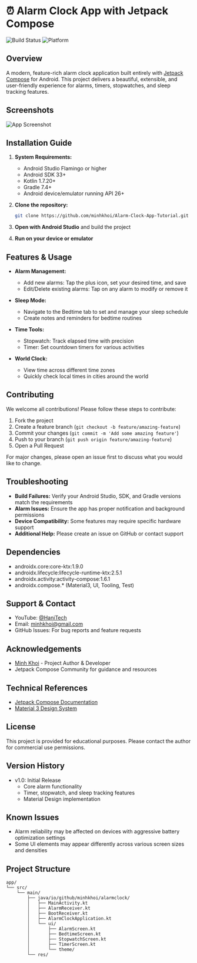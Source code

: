 # ⏰ Alarm Clock App with Jetpack Compose

![Build Status](https://img.shields.io/badge/build-passing-brightgreen)
![Platform](https://img.shields.io/badge/platform-android-blue)

## Overview

A modern, feature-rich alarm clock application built entirely with [Jetpack Compose](https://developer.android.com/jetpack/compose) for Android. This project delivers a beautiful, extensible, and user-friendly experience for alarms, timers, stopwatches, and sleep tracking features.

## Screenshots

![App Screenshot](https://user-images.githubusercontent.com/2553497/212576539-355770d2-bed4-4fd8-ad55-739252af5b22.png)

## Installation Guide

1. **System Requirements:**
   - Android Studio Flamingo or higher
   - Android SDK 33+
   - Kotlin 1.7.20+
   - Gradle 7.4+
   - Android device/emulator running API 26+

2. **Clone the repository:**
   ```bash
   git clone https://github.com/minhkhoi/Alarm-Clock-App-Tutorial.git
   ```

3. **Open with Android Studio** and build the project

4. **Run on your device or emulator**

## Features & Usage

- **Alarm Management:**
  - Add new alarms: Tap the plus icon, set your desired time, and save
  - Edit/Delete existing alarms: Tap on any alarm to modify or remove it
  
- **Sleep Mode:**
  - Navigate to the Bedtime tab to set and manage your sleep schedule
  - Create notes and reminders for bedtime routines

- **Time Tools:**
  - Stopwatch: Track elapsed time with precision
  - Timer: Set countdown timers for various activities

- **World Clock:**
  - View time across different time zones
  - Quickly check local times in cities around the world

## Contributing

We welcome all contributions! Please follow these steps to contribute:

1. Fork the project
2. Create a feature branch (`git checkout -b feature/amazing-feature`)
3. Commit your changes (`git commit -m 'Add some amazing feature'`)
4. Push to your branch (`git push origin feature/amazing-feature`)
5. Open a Pull Request

For major changes, please open an issue first to discuss what you would like to change.

## Troubleshooting

- **Build Failures:** Verify your Android Studio, SDK, and Gradle versions match the requirements
- **Alarm Issues:** Ensure the app has proper notification and background permissions
- **Device Compatibility:** Some features may require specific hardware support
- **Additional Help:** Please create an issue on GitHub or contact support

## Dependencies

- androidx.core:core-ktx:1.9.0
- androidx.lifecycle:lifecycle-runtime-ktx:2.5.1
- androidx.activity:activity-compose:1.6.1
- androidx.compose.* (Material3, UI, Tooling, Test)

## Support & Contact

- YouTube: [@HaniTech](https://www.youtube.com/@HaniTech)
- Email: minhkhoi@gmail.com
- GitHub Issues: For bug reports and feature requests

## Acknowledgements

- [Minh Khoi](https://github.com/minhkhoi) - Project Author & Developer
- Jetpack Compose Community for guidance and resources

## Technical References

- [Jetpack Compose Documentation](https://developer.android.com/jetpack/compose)
- [Material 3 Design System](https://m3.material.io/)

## License

This project is provided for educational purposes. Please contact the author for commercial use permissions.

## Version History

- v1.0: Initial Release
  - Core alarm functionality
  - Timer, stopwatch, and sleep tracking features
  - Material Design implementation

## Known Issues

- Alarm reliability may be affected on devices with aggressive battery optimization settings
- Some UI elements may appear differently across various screen sizes and densities

## Project Structure

```
app/
└── src/
    └── main/
        ├── java/io/github/minhkhoi/alarmclock/
        │   ├── MainActivity.kt
        │   ├── AlarmReceiver.kt
        │   ├── BootReceiver.kt
        │   ├── AlarmClockApplication.kt
        │   └── ui/
        │       ├── AlarmScreen.kt
        │       ├── BedtimeScreen.kt
        │       ├── StopwatchScreen.kt 
        │       ├── TimerScreen.kt 
        │       └── theme/ 
        └── res/